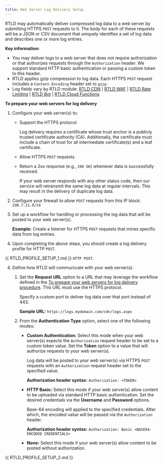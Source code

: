 ```yaml
---
title: Web Server Log Delivery Setup
---
```


RTLD may automatically deliver compressed log data to a web server by submitting HTTPS `POST` requests to it. The body for each of these requests will be a JSON or CSV document that uniquely identifies a set of log data and describes one or more log entries.

**Key information:**

-   You may deliver logs to a web server that does not require authorization or that authorizes requests through the `Authorization` header. We support standard HTTP basic authentication or passing a custom token to this header.
-   RTLD applies gzip compression to log data. Each HTTPS `POST` request includes a `Content-Encoding` header set to `gzip`.
-   Log fields vary by RTLD module: [RTLD CDN](/applications/logs/rtld/log_fields_rtld_cdn) | [RTLD WAF](/applications/logs/rtld/log_fields_rtld_waf) | [RTLD Rate Limiting](/applications/logs/rtld/log_fields_rtld_rate_limiting) | [RTLD Bot](/applications/logs/rtld/log_fields_rtld_bot_manager) | [RTLD Cloud Functions](/applications/logs/rtld/log_fields_rtld_cloud_functions)

**To prepare your web servers for log delivery**

1.  Configure your web server(s) to:

    -   Support the HTTPS protocol.

        <Callout type="important">

          Log delivery requires a certificate whose trust anchor is a publicly trusted certificate authority (CA). Additionally, the certificate must include a chain of trust for all intermediate certificate(s) and a leaf certificate.

        </Callout>

    -   Allow HTTPS `POST` requests.
    -   Return a 2xx response (e.g., `200 OK`) whenever data is successfully received.

        <Callout type="important">

          If your web server responds with any other status code, then our service will retransmit the same log data at regular intervals. This may result in the delivery of duplicate log data.

        </Callout>

2.  Configure your firewall to allow `POST` requests from this IP block: `198.7.21.0/24`

3.  Set up a workflow for handling or processing the log data that will be posted to your web server(s).

    **Example:** Create a listener for HTTPS `POST` requests that mines specific data from log entries.

4.  Upon completing the above steps, you should create a log delivery profile for HTTP `POST`.

{{ RTLD_PROFILE_SETUP_1.md }} `HTTP POST`.

4.  Define how RTLD will communicate with your web server(s).

    1.  Set the **Request URL** option to a URL that may leverage the workflow defined in the [To prepare your web servers for log delivery procedure](#prepare-web-servers-for-log-delivery). This URL must use the HTTPS protocol.

        <Callout type="info">

          Specify a custom port to deliver log data over that port instead of 443.

        </Callout>

        **Sample URL:** `https://logs.mydomain.com/cdn/logs.aspx`

    2.  From the **Authentication Type** option, select one of the following modes:

        -   **Custom Authentication:** Select this mode when your web server(s) expects the `Authorization` request header to be set to a custom token value. Set the **Token** option to a value that will authorize requests to your web server(s).

            Log data will be posted to your web server(s) via HTTPS `POST` requests with an `Authorization` request header set to the specified value.

            **Authorization header syntax:** `Authorization: <TOKEN>`

        -   **HTTP Basic:** Select this mode if your web server(s) allow content to be uploaded via standard HTTP basic authentication. Set the desired credentials via the **Username** and **Password** options.

            Base-64 encoding will applied to the specified credentials. After which, the encoded value will be passed via the `Authorization` header.

            **Authorization header syntax:** `Authorization: Basic <BASE64-ENCODED CREDENTIALS>`

        -   **None:** Select this mode if your web server(s) allow content to be posted without authorization.

{{ RTLD_PROFILE_SETUP_2.md }}
